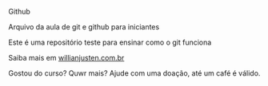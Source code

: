 Github

Arquivo da aula de git e github para iniciantes

Este é uma repositório teste para ensinar como o git funciona

Saiba mais em  [willianjusten.com.br](http://willianjusten.com.br)

Gostou do curso? Quwr mais? Ajude com uma doação, até um café é válido.
